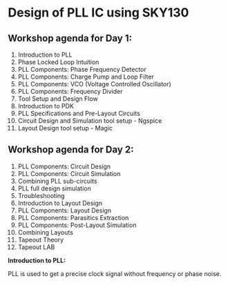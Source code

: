 # Design of PLL IC using SKY130

<h2> Workshop agenda for Day 1: </h2>

1. Introduction to PLL
2. Phase Locked Loop Intuition
3. PLL Components: Phase Frequency Detector
4. PLL Components: Charge Pump and Loop Filter
5. PLL Components: VCO (Voltage Controlled Oscillator)
6. PLL Components: Frequency Divider
7. Tool Setup and Design Flow
8. Introduction to PDK
9. PLL Specifications and Pre-Layout Circuits
10. Circuit Design and Simulation tool setup - Ngspice
11. Layout Design tool setup - Magic

<h2> Workshop agenda for Day 2: </h2>

1. PLL Components: Circuit Design
2. PLL Components: Circuit Simulation
3. Combining PLL sub-circuits
4. PLL full design simulation
5. Troubleshooting 
6. Introduction to Layout Design
7. PLL Components: Layout Design
8. PLL Components: Parasitics Extraction
9. PLL Components: Post-Layout Simulation
10. Combining Layouts
11. Tapeout Theory
12. Tapeout LAB

<b> Introduction to PLL: </b> <br>

PLL is used to get a precise clock signal without frequency or phase noise.
